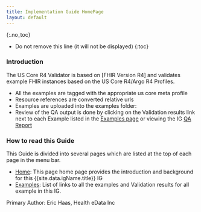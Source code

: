 ```yaml
---
title: Implementation Guide HomePage
layout: default
---
```


{:.no_toc}

<!-- TOC  the css styling for this is \pages\assets\css\project.css under 'markdown-toc'-->

* Do not remove this line (it will not be displayed)
{:toc}


<!-- end TOC -->

### Introduction

The US Core R4 Validator is based on [FHIR Version R4] and validates example FHIR instances based on the US Core R4/Argo R4 Profiles.
  - All the examples are tagged with the appropriate us core meta profile
  - Resource references are converted relative urls
  - Examples are uploaded into the examples folder:
  - Review of the QA output is done by clicking on the Validation results link next to each Example listed in the [Examples page](all-examples.html) or viewing the IG [QA Report](qa.html)

### How to read this Guide

This Guide is divided into several pages which are listed at the top of each page in the menu bar.

- [Home](index.html): This page  home page provides the introduction and background for this {{site.data.igName.title}} IG
- [Examples](all-examples.html): List of links to all the examples and Validation results for all example in this IG.  


Primary Author:  Eric Haas, Health eData Inc
